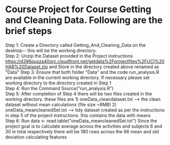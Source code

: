 # Course Project for Course Getting and Cleaning Data. Following are the brief steps
Step 1: Create a Directory called Getting_And_Cleaning_Data on the desktop-- this will be the working directory.                            
Step 2: Unzip the Dataset provided in the Project instructions https://d396qusza40orc.cloudfront.net/getdata%2Fprojectfiles%2FUCI%20HAR%20Dataset.zip 
and Store in the directory created above renamed as "Data"
Step 3: Ensure that both folder "Data" and the code run_analysis.R are available in the current working directory. If necessary please set working directory to the directory created in Step 1                                                                   
Step 4: Run the Command Source("run_analysis.R")                                                                                   
Step 5: After completion of Step 4 there will be two files created in the working directory. these files are
    1) oneData_cleandataset.txt --> the clean dataset without mean calculations (file size ~8MB)
    2) oneData_meancleanedSet.txt --> tidy dataset created as per the instructions in step 5 of the project instructions. this
       contains the data with means                                                                                                      
Step 6: Run data <- read.table("oneData_meancleanedSet.txt")
  Since the project goal is to calculate average across the activities and subjects 6 and 30 in total respectively there will be
  180 rows across the 66 mean and std deviation calculating features

